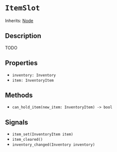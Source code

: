 # `ItemSlot`

Inherits: [Node](https://docs.godotengine.org/en/stable/classes/class_node.html)

## Description

TODO

## Properties

* `inventory: Inventory`
* `item: InventoryItem`

## Methods

* `can_hold_item(new_item: InventoryItem) -> bool`

## Signals

* `item_set(InventoryItem item)`
* `item_cleared()`
* `inventory_changed(Inventory inventory)`